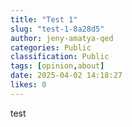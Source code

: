```yaml
---
title: "Test 1"
slug: "test-1-8a28d5"
author: jeny-amatya-qed
categories: Public
classification: Public
tags: [opinion,about]
date: 2025-04-02 14:18:27 
likes: 0
---
```


test
